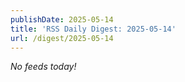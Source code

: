 ```yaml
---
publishDate: 2025-05-14
title: 'RSS Daily Digest: 2025-05-14'
url: /digest/2025-05-14
---
```


_No feeds today!_
